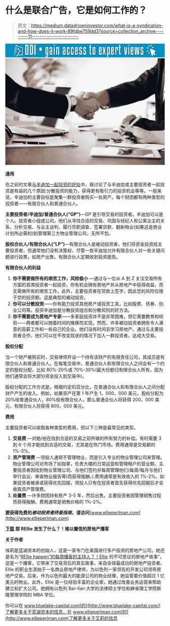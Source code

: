 # 什么是联合广告，它是如何工作的？

> 原文：<https://medium.datadriveninvestor.com/what-is-a-syndication-and-how-does-it-work-89fdbe759dd3?source=collection_archive---------11----------------------->

[![](img/2bf2409e10170dd65f367d03685ef360.png)](http://www.track.datadriveninvestor.com/1126A)![](img/2cc495636be05b5d0666a6b8b88f6ad8.png)

**通用**

在之前的文章[与辛迪加一起投资的好处](https://www.ellieyogev.com/blog/the-significant-benefits-of-investing-alongside-a-syndicator)中，我讨论了与辛迪加或主要投资者一起投资是有益的几个原因:分散投资的能力，获得更有吸引力的投资机会等等。一般来说，辛迪加的主要目标是聚集一群投资者购买一处房产。每个财团都有两种类型的投资者——有限合伙人和普通合伙人。

**主要投资者/辛迪加/普通合伙人(“GP”)**—GP 是引导交易的投资者。辛迪加可以是个人、投资者小组或公司。他们从寻找合适的交易、巩固与经纪人和公寓业主的关系、分析交易、与业主谈判、履行尽职调查、签署贷款、翻新物业(如果这是商业计划所必需的)到管理第三方物业管理公司，无所不包。

**股权合伙人/有限合伙人(“LP”)**—有限合伙人是被动投资者，他们将资金投资给主要投资者，但通常他们没有决策权，尽管一些辛迪加允许有限合伙人对一些关键问题进行投票，如房产出售。有限合伙人定期收到投资报告。

**有限合伙人的利益**

1.  **你不需要做所有的艰苦工作，风险极小** —通过与一位从 A 到 Z 关注交易所有方面的首席投资者一起投资，你有机会拥有房地产并从房地产中获得收益，而无需做所有的艰苦工作。此外，主要投资者在贷款上签字，因此您的风险仅限于您的投资额。这是典型的被动投资。
2.  **你可以分散投资**——你有能力投资其他房产或投资工具，比如股票、债券、创业公司等。投资辛迪加是分散投资组合和分散风险的好方法。
3.  **你不需要成为房地产专家**——多家庭投资并不是非常困难，但它需要教育和经验——两者都可以随着时间的推移而实现。然而，许多被动投资者拥有令人满意的高薪工作和一些自己的企业。他们没有时间去学习房地产。通过与主要投资者合作，他们可以在不改变现状的情况下加入一群投资者，达成大交易。

**股权分配**

当一个财产被购买时，交易律师开设一个持有该财产的有限责任公司，其成员是有限合伙人和普通合伙人。在每笔交易中，普通合伙人和有限合伙人之间会有一个约定的股权分配，比如 80%-20%或 70%-30%(最大份额归有限合伙人所有，因为他们通常会将大部分资金投入到交易中)。

股权分配的工作方式是，根据约定的百分比，在普通合伙人和有限合伙人之间分配财产产生的收入。例如，如果资产在第 1 年产生 1，000，000 美元，股权分配为 20%给普通合伙人，80%给有限合伙人，那么普通合伙人将获得 200，000 美元，有限合伙人将获得 800，000 美元。

**费用**

主要投资者可以收取各种类型的费用，但以下三种是最常见的类型。

1.  **交易费** —对她/他在找到合适的交易之前所做的所有努力的补偿。有时需要 3 到 6 个月才能找到合适的交易，尤其是在热门市场。费用通常是交易额的 1%-3%。
2.  **资产管理费** —领投人通常不管理物业，而是引入专业的物业管理公司来管理。物业管理公司对市场了如指掌，负责大楼的日常运营和管理租户的营业额。主要投资者因找到物业管理公司、与他们签约并每周管理他们(每周/每月与他们举行会议、审查物业报告等)而获得报酬。).费用通常是有效收入的 1%-2%。如果投资者被承诺获得优先回报，领投人只有在投资者首先获得优先回报后才会收取资产管理费。
3.  **处置费** —许多财团持有房产 3-5 年，然后出售。主要投资者因管理销售过程而获得报酬。费用通常是销售价格的 1%-2%。

**要获得免费的*被动投资者终极指南*，请访问**[www.ellieperlman.com](http://www.ellieperlman.com)

[**下载**](https://www.ellieyogev.com/podcast) **那 REllie 发生了什么？！难以置信的房地产播客**

**关于作者**

埃莉是蓝湖资本的创始人，这是一家专门在美国进行多户投资的房地产公司。她还是名为“[REllie happen”的每周播客的主持人？！Ellie](https://www.ellieyogev.com/podcast) 的不可思议的房地产故事”，这是一个播客，它带来了交易背后的真实故事，来自全球最成功的房地产投资者。Ellie 的职业生涯始于一名商业房地产律师，为以色列一家领先的开发公司领导房地产交易。后来，作为以色列最大的能源公司的物业经理，她监管着价值超过 1 亿美元的物业。此外，Ellie 是一位经验丰富的企业家，她通过改善业务运营来帮助建立和扩大公司。她拥有以色列 Bar-Ilan 大学的法律硕士学位和麻省理工学院斯隆管理学院的 MBA 学位。

你可以在 www.bluelake-capital.com[的](http://www.bluelake-capital.com/)了解更多关于蓝湖资本的信息，在 www.ellieperlman.com[的](http://www.ellieperlman.com)了解更多关于艾莉的信息
